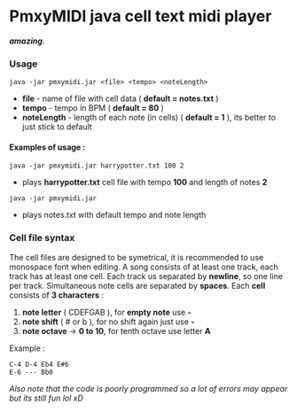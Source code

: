 # PmxyMIDI java cell text midi player
_**amazing**_.

### Usage  
 ```shell
 java -jar pmxymidi.jar <file> <tempo> <noteLength>
 ```

* **file** - name of file with cell data ( **default = notes.txt** )
* **tempo** - tempo in BPM ( **default = 80** )
* **noteLength** - length of each note (in cells) ( **default = 1** ), its better to just stick to default

#### Examples of usage :
```
java -jar pmxymidi.jar harrypotter.txt 100 2
```
 - plays **harrypotter.txt** cell file with tempo **100** and length of notes **2**
```
java -jar pmxymidi.jar
```
 - plays notes.txt with default tempo and note length
### Cell file syntax

The cell files are designed to be symetrical, it is recommended to use monospace font when editing.
A song consists of at least one track, each track has at least one cell.
Each track us separated by **newline**, so one line per track.
Simultaneous note cells are separated by **spaces**.
Each **cell** consists of **3 characters** :
1. **note letter** ( CDEFGAB ), for **empty note** use **-**
2. **note shift** ( # or b ), for no shift again just use **-**
3. **note octave** -> **0 to 10**, for tenth octave use letter **A**

Example :
```
C-4 D-4 Eb4 E#6
E-6 --- Bb0
```

_Also note that the code is poorly programmed so a lot of errors may appear but its still fun lol xD_